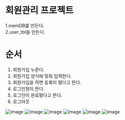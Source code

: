 # 회원관리 프로젝트 

1.memDB를 만든다.<br>
2.user_tbl을 만든다.

# 순서
1. 회원가입 누른다.<br>
2. 회원가입 양식에 맞춰 입력한다.
3. 회원가입을 하면 등록이 됐다고 뜬다.
4. 로그인창이 뜬다.
5. 로그인이 완료됐다고 뜬다.
6. 로그아웃

![image](https://user-images.githubusercontent.com/80745282/171157033-f7d3cb9e-5533-400b-a078-293730cb0615.png)
![image](https://user-images.githubusercontent.com/80745282/171157080-85b2ba32-e0e7-4889-be25-b964b221cb5f.png)
![image](https://user-images.githubusercontent.com/80745282/171157136-3b7da0d3-ac77-4a7a-a3ad-07c1f06562af.png)
![image](https://user-images.githubusercontent.com/80745282/171157167-784d8296-f957-4a64-b124-e4fb15b64247.png)
![image](https://user-images.githubusercontent.com/80745282/171157189-296548d9-64f3-4545-8e6d-54e827bdc91f.png)
![image](https://user-images.githubusercontent.com/80745282/171157197-eda2c4ad-0edf-4634-b8a4-1deab1978bc8.png)
